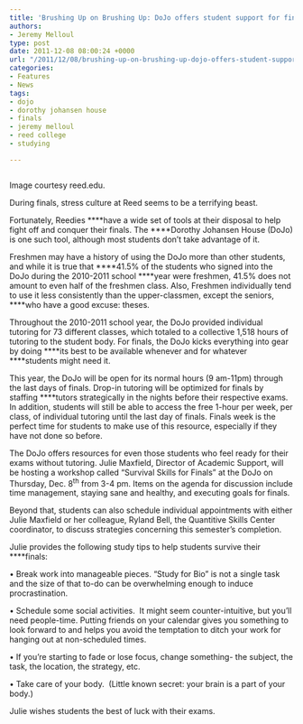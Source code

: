 ```yaml
---
title: 'Brushing Up on Brushing Up: DoJo offers student support for finals'
authors:
- Jeremy Melloul
type: post
date: 2011-12-08 08:00:24 +0000
url: "/2011/12/08/brushing-up-on-brushing-up-dojo-offers-student-support-for-finals/"
categories:
- Features
- News
tags:
- dojo
- dorothy johansen house
- finals
- jeremy melloul
- reed college
- studying

---
```

<div id="attachment_1111" style="width: 210px" class="wp-caption alignright">
  <a href="https://i2.wp.com/www.reedquest.org/wp-content/uploads/2011/12/dojo-exterior.jpeg"><img class="size-full wp-image-1111" title="dojo-exterior" src="https://i2.wp.com/www.reedquest.org/wp-content/uploads/2011/12/dojo-exterior.jpeg?resize=200%2C194" alt="" data-recalc-dims="1" /></a>
  
  <p class="wp-caption-text">
    Image courtesy reed.edu.
  </p>
</div>

During finals, stress culture at Reed seems to be a terrifying beast.

Fortunately, Reedies ****have a wide set of tools at their disposal to help fight off and conquer their finals. The ****Dorothy Johansen House (DoJo) is one such tool, although most students don&#8217;t take advantage of it.

Freshmen may have a history of using the DoJo more than other students, and while it is true that ****41.5% of the students who signed into the DoJo during the 2010-2011 school ****year were freshmen, 41.5% does not amount to even half of the freshmen class. Also, Freshmen individually tend to use it less consistently than the upper-classmen, except the seniors, ****who have a good excuse: theses.

Throughout the 2010-2011 school year, the DoJo provided individual tutoring for 73 different classes, which totaled to a collective 1,518 hours of tutoring to the student body. For finals, the DoJo kicks everything into gear by doing ****its best to be available whenever and for whatever ****students might need it.

This year, the DoJo will be open for its normal hours (9 am-11pm) through the last days of finals. Drop-in tutoring will be optimized for finals by staffing ****tutors strategically in the nights before their respective exams. In addition, students will still be able to access the free 1-hour per week, per class, of individual tutoring until the last day of finals. Finals week is the perfect time for students to make use of this resource, especially if they have not done so before.

The DoJo offers resources for even those students who feel ready for their exams without tutoring. Julie Maxfield, Director of Academic Support, will be hosting a workshop called &#8220;Survival Skills for Finals&#8221; at the DoJo on Thursday, Dec. 8<sup>th</sup> from 3-4 pm. Items on the agenda for discussion include time management, staying sane and healthy, and executing goals for finals.

Beyond that, students can also schedule individual appointments with either Julie Maxfield or her colleague, Ryland Bell, the Quantitive Skills Center coordinator, to discuss strategies concerning this semester&#8217;s completion.

Julie provides the following study tips to help students survive their ****finals:

• Break work into manageable pieces. &#8220;Study for Bio&#8221; is not a single task and the size of that to-do can be overwhelming enough to induce procrastination.

• Schedule some social activities.  It might seem counter-intuitive, but you&#8217;ll need people-time. Putting friends on your calendar gives you something to look forward to and helps you avoid the temptation to ditch your work for hanging out at non-scheduled times.

• If you&#8217;re starting to fade or lose focus, change something- the subject, the task, the location, the strategy, etc.

• Take care of your body.  (Little known secret: your brain is a part of your body.)

Julie wishes students the best of luck with their exams.
